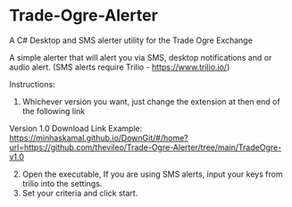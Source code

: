 # Trade-Ogre-Alerter
A C# Desktop and SMS alerter utility for the Trade Ogre Exchange

A simple alerter that will alert you via SMS, desktop notifications and or audio alert. 
(SMS alerts require Trilio - https://www.trilio.io/) 

Instructions: 

1) Whichever version you want, just change the extension at then end of the following link

Version 1.0 Download Link Example: 
https://minhaskamal.github.io/DownGit/#/home?url=https://github.com/thevileo/Trade-Ogre-Alerter/tree/main/TradeOgre-v1.0

2) Open the executable, If you are using SMS alerts, input your keys from trilio into the settings. 
3) Set your criteria and click start.

